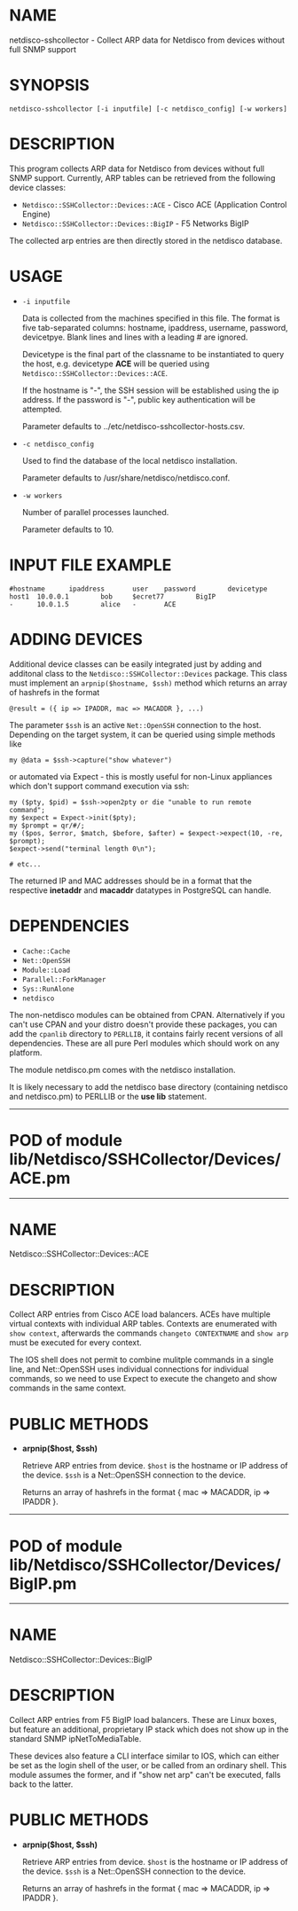 # NAME

netdisco-sshcollector - Collect ARP data for Netdisco from devices
without full SNMP support

# SYNOPSIS

    netdisco-sshcollector [-i inputfile] [-c netdisco_config] [-w workers]

# DESCRIPTION

This program collects ARP data for Netdisco from devices without
full SNMP support. Currently, ARP tables can be retrieved from the
following device classes:

- `Netdisco::SSHCollector::Devices::ACE` - Cisco ACE (Application Control Engine) 
- `Netdisco::SSHCollector::Devices::BigIP` - F5 Networks BigIP

The collected arp entries are then directly stored in the netdisco
database.

# USAGE

- `-i inputfile`

    Data is collected from the machines specified in this file. The
    format is five tab-separated columns: hostname, ipaddress,
    username, password, devicetpye. Blank lines and lines with a
    leading \# are ignored.

    Devicetype is the final part of the classname to be instantiated
    to query the host, e.g. devicetype __ACE__ will be queried using 
    `Netdisco::SSHCollector::Devices::ACE`.

    If the hostname is "-", the SSH session will be established using the
    ip address.
    If the password is "-", public key authentication will be attempted.

    Parameter defaults to ../etc/netdisco-sshcollector-hosts.csv.

- `-c netdisco_config`

    Used to find the database of the local netdisco installation.

    Parameter defaults to /usr/share/netdisco/netdisco.conf.



- `-w workers`

    Number of parallel processes launched. 

    Parameter defaults to 10.

# INPUT FILE EXAMPLE

    #hostname      ipaddress       user    password        devicetype
    host1  10.0.0.1        bob     $ecret77        BigIP
    -      10.0.1.5        alice   -       ACE

# ADDING DEVICES

Additional device classes can be easily integrated just by adding
and additonal class to the `Netdisco::SSHCollector::Devices` package. 
This class must implement an `arpnip($hostname, $ssh)` method which 
returns an array of hashrefs in the format

    @result = ({ ip => IPADDR, mac => MACADDR }, ...) 

The parameter `$ssh` is an active `Net::OpenSSH` connection to the 
host. Depending on the target system, it can be queried using simple
methods like

    my @data = $ssh->capture("show whatever")
 or automated via Expect - this is mostly useful for non-Linux 
 appliances which don't support command execution via ssh:

    my ($pty, $pid) = $ssh->open2pty or die "unable to run remote command";
    my $expect = Expect->init($pty);
    my $prompt = qr/#/;
    my ($pos, $error, $match, $before, $after) = $expect->expect(10, -re, $prompt);
    $expect->send("terminal length 0\n");

    # etc...

The returned IP and MAC addresses should be in a format that the 
respective __inetaddr__ and __macaddr__ datatypes in PostgreSQL can
handle.   





# DEPENDENCIES

- `Cache::Cache`
- `Net::OpenSSH`
- `Module::Load`
- `Parallel::ForkManager`
- `Sys::RunAlone`
- `netdisco`

The non-netdisco modules can be obtained from CPAN. Alternatively if you
can't use CPAN and your distro doesn't provide these packages, you can
add the `cpanlib` directory to `PERLLIB`, it contains fairly recent
versions of all dependencies. These are all pure Perl modules which
should work on any platform.

The module netdisco.pm comes with the netdisco installation.

It is likely necessary to add the netdisco base directory
(containing netdisco and netdisco.pm) to PERLLIB or the
__use lib__ statement.


***
# POD of module lib/Netdisco/SSHCollector/Devices/ACE.pm
***
# NAME

Netdisco::SSHCollector::Devices::ACE

# DESCRIPTION

Collect ARP entries from Cisco ACE load balancers. ACEs have multiple
virtual contexts with individual ARP tables. Contexts are enumerated
with `show context`, afterwards the commands `changeto CONTEXTNAME` and
`show arp` must be executed for every context.

The IOS shell does not permit to combine mulitple commands in a single
line, and Net::OpenSSH uses individual connections for individual commands,
so we need to use Expect to execute the changeto and show commands in
the same context.

# PUBLIC METHODS

- __arpnip($host, $ssh)__

    Retrieve ARP entries from device. `$host` is the hostname or IP address
    of the device. `$ssh` is a Net::OpenSSH connection to the device.

    Returns an array of hashrefs in the format { mac => MACADDR, ip => IPADDR }.


***
# POD of module lib/Netdisco/SSHCollector/Devices/BigIP.pm
***
# NAME

Netdisco::SSHCollector::Devices::BigIP

# DESCRIPTION

Collect ARP entries from F5 BigIP load balancers. These are Linux boxes,
but feature an additional, proprietary IP stack which does not show
up in the standard SNMP ipNetToMediaTable.

These devices also feature a CLI interface similar to IOS, which can
either be set as the login shell of the user, or be called from an
ordinary shell. This module assumes the former, and if "show net arp"
can't be executed, falls back to the latter.

# PUBLIC METHODS

- __arpnip($host, $ssh)__

    Retrieve ARP entries from device. `$host` is the hostname or IP address
    of the device. `$ssh` is a Net::OpenSSH connection to the device.

    Returns an array of hashrefs in the format { mac => MACADDR, ip => IPADDR }.


